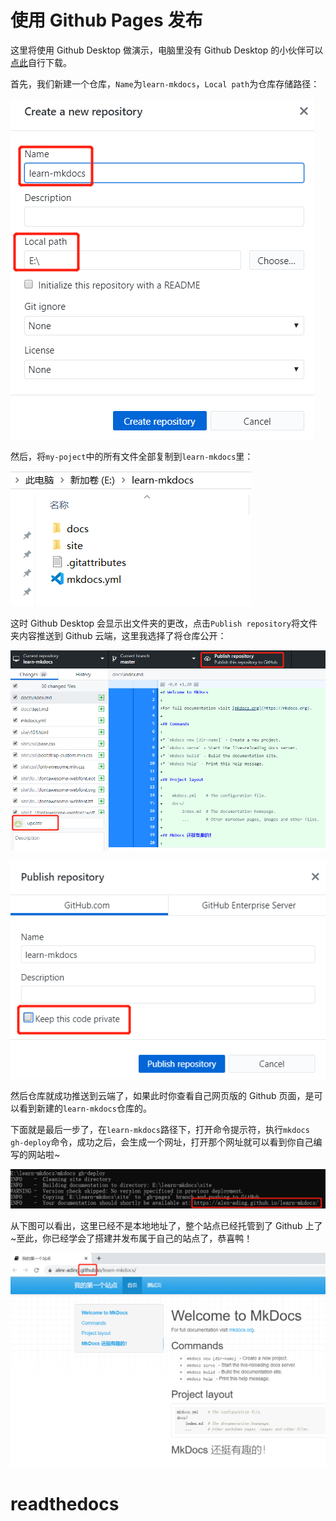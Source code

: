 # 使用 Github Pages 发布
这里将使用 Github Desktop 做演示，电脑里没有 Github Desktop 的小伙伴可以[点此](https://desktop.github.com/)自行下载。

首先，我们新建一个仓库，`Name`为`learn-mkdocs`，`Local path`为仓库存储路径：

![图片](发布.png)

然后，将`my-poject`中的所有文件全部复制到`learn-mkdocs`里：

![图片](发布4.png)

这时 Github Desktop 会显示出文件夹的更改，点击`Publish repository`将文件夹内容推送到 Github 云端，这里我选择了将仓库公开：

![图片](发布2.png)

![图片](发布3.png)

然后仓库就成功推送到云端了，如果此时你查看自己网页版的 Github 页面，是可以看到新建的`learn-mkdocs`仓库的。

下面就是最后一步了，在`learn-mkdocs`路径下，打开命令提示符，执行`mkdocs gh-deploy`命令，成功之后，会生成一个网址，打开那个网址就可以看到你自己编写的网站啦~

![图片](发布5.png)

从下图可以看出，这里已经不是本地地址了，整个站点已经托管到了 Github 上了~至此，你已经学会了搭建并发布属于自己的站点了，恭喜鸭！

![图片](发布6.png)

# readthedocs